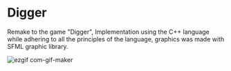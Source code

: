 # Digger

Remake to the game "Digger", Implementation using the C++ language while adhering to all the principles of the language, graphics was made with SFML graphic library.

![ezgif com-gif-maker](https://user-images.githubusercontent.com/74188589/136409841-6c3290eb-1f2c-4061-a6c1-fd3dccb9292e.gif)
